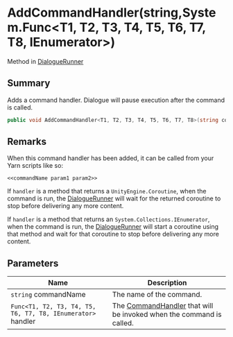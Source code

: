 # AddCommandHandler(string,System.Func\<T1, T2, T3, T4, T5, T6, T7, T8, IEnumerator>)

Method in [DialogueRunner](yarn.unity.dialoguerunner.md)

## Summary

Adds a command handler. Dialogue will pause execution after the command is called.

```csharp
public void AddCommandHandler<T1, T2, T3, T4, T5, T6, T7, T8>(string commandName, System.Func<T1, T2, T3, T4, T5, T6, T7, T8, IEnumerator> handler);
```

## Remarks

When this command handler has been added, it can be called from your Yarn scripts like so:

```
<<commandName param1 param2>>
```

If `handler` is a method that returns a `UnityEngine.Coroutine`, when the command is run, the [DialogueRunner](yarn.unity.dialoguerunner.md) will wait for the returned coroutine to stop before delivering any more content.

If `handler` is a method that returns an `System.Collections.IEnumerator`, when the command is run, the [DialogueRunner](yarn.unity.dialoguerunner.md) will start a coroutine using that method and wait for that coroutine to stop before delivering any more content.

## Parameters

| Name                                                        | Description                                                                                   |
| ----------------------------------------------------------- | --------------------------------------------------------------------------------------------- |
| `string` commandName                                        | The name of the command.                                                                      |
| `Func<T1, T2, T3, T4, T5, T6, T7, T8, IEnumerator>` handler | The [CommandHandler](yarn.commandhandler.md) that will be invoked when the command is called. |
